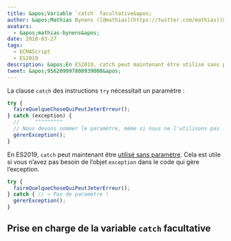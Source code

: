 ```yaml
---
title: &apos;Variable `catch` facultative&apos;
author: &apos;Mathias Bynens ([@mathias](https://twitter.com/mathias))&apos;
avatars:
  - &apos;mathias-bynens&apos;
date: 2018-03-27
tags:
  - ECMAScript
  - ES2019
description: &apos;En ES2019, catch peut maintenant être utilisé sans paramètre.&apos;
tweet: &apos;956209997808939008&apos;
---
```

La clause `catch` des instructions `try` nécessitait un paramètre :

```js
try {
  faireQuelqueChoseQuiPeutJeterErreur();
} catch (exception) {
  //     ^^^^^^^^^
  // Nous devons nommer le paramètre, même si nous ne l'utilisons pas !
  gérerException();
}
```

En ES2019, `catch` peut maintenant être [utilisé sans paramètre](https://tc39.es/proposal-optional-catch-binding/). Cela est utile si vous n’avez pas besoin de l’objet `exception` dans le code qui gère l’exception.

```js
try {
  faireQuelqueChoseQuiPeutJeterErreur();
} catch { // → Pas de paramètre !
  gérerException();
}
```

## Prise en charge de la variable `catch` facultative

<feature-support chrome="66 /blog/v8-release-66#optional-catch-binding"
                 firefox="58 https://bugzilla.mozilla.org/show_bug.cgi?id=1380881"
                 safari="yes https://trac.webkit.org/changeset/220068/webkit"
                 nodejs="10 https://github.com/nodejs/node/blob/master/doc/changelogs/CHANGELOG_V10.md#2018-04-24-version-1000-current-jasnell"
                 babel="yes"></feature-support>

<!--truncate-->
